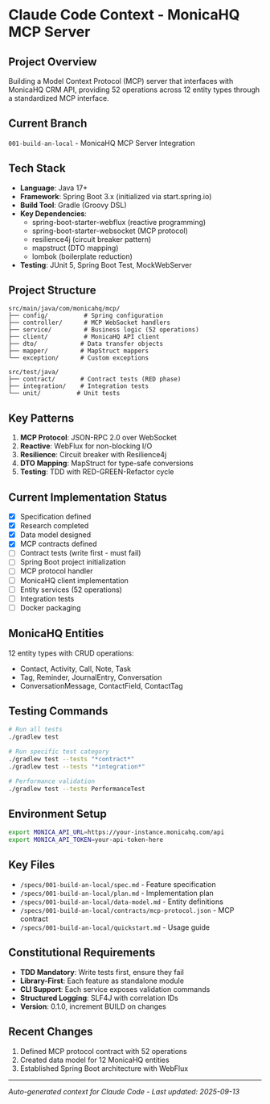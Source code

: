# Claude Code Context - MonicaHQ MCP Server

## Project Overview
Building a Model Context Protocol (MCP) server that interfaces with MonicaHQ CRM API, providing 52 operations across 12 entity types through a standardized MCP interface.

## Current Branch
`001-build-an-local` - MonicaHQ MCP Server Integration

## Tech Stack
- **Language**: Java 17+
- **Framework**: Spring Boot 3.x (initialized via start.spring.io)
- **Build Tool**: Gradle (Groovy DSL)
- **Key Dependencies**:
  - spring-boot-starter-webflux (reactive programming)
  - spring-boot-starter-websocket (MCP protocol)
  - resilience4j (circuit breaker pattern)
  - mapstruct (DTO mapping)
  - lombok (boilerplate reduction)
- **Testing**: JUnit 5, Spring Boot Test, MockWebServer

## Project Structure
```
src/main/java/com/monicahq/mcp/
├── config/          # Spring configuration
├── controller/      # MCP WebSocket handlers
├── service/         # Business logic (52 operations)
├── client/          # MonicaHQ API client
├── dto/            # Data transfer objects
├── mapper/         # MapStruct mappers
└── exception/      # Custom exceptions

src/test/java/
├── contract/       # Contract tests (RED phase)
├── integration/    # Integration tests
└── unit/          # Unit tests
```

## Key Patterns
1. **MCP Protocol**: JSON-RPC 2.0 over WebSocket
2. **Reactive**: WebFlux for non-blocking I/O
3. **Resilience**: Circuit breaker with Resilience4j
4. **DTO Mapping**: MapStruct for type-safe conversions
5. **Testing**: TDD with RED-GREEN-Refactor cycle

## Current Implementation Status
- [x] Specification defined
- [x] Research completed
- [x] Data model designed
- [x] MCP contracts defined
- [ ] Contract tests (write first - must fail)
- [ ] Spring Boot project initialization
- [ ] MCP protocol handler
- [ ] MonicaHQ client implementation
- [ ] Entity services (52 operations)
- [ ] Integration tests
- [ ] Docker packaging

## MonicaHQ Entities
12 entity types with CRUD operations:
- Contact, Activity, Call, Note, Task
- Tag, Reminder, JournalEntry, Conversation
- ConversationMessage, ContactField, ContactTag

## Testing Commands
```bash
# Run all tests
./gradlew test

# Run specific test category
./gradlew test --tests "*contract*"
./gradlew test --tests "*integration*"

# Performance validation
./gradlew test --tests PerformanceTest
```

## Environment Setup
```bash
export MONICA_API_URL=https://your-instance.monicahq.com/api
export MONICA_API_TOKEN=your-api-token-here
```

## Key Files
- `/specs/001-build-an-local/spec.md` - Feature specification
- `/specs/001-build-an-local/plan.md` - Implementation plan
- `/specs/001-build-an-local/data-model.md` - Entity definitions
- `/specs/001-build-an-local/contracts/mcp-protocol.json` - MCP contract
- `/specs/001-build-an-local/quickstart.md` - Usage guide

## Constitutional Requirements
- **TDD Mandatory**: Write tests first, ensure they fail
- **Library-First**: Each feature as standalone module
- **CLI Support**: Each service exposes validation commands
- **Structured Logging**: SLF4J with correlation IDs
- **Version**: 0.1.0, increment BUILD on changes

## Recent Changes
1. Defined MCP protocol contract with 52 operations
2. Created data model for 12 MonicaHQ entities
3. Established Spring Boot architecture with WebFlux

---
*Auto-generated context for Claude Code - Last updated: 2025-09-13*